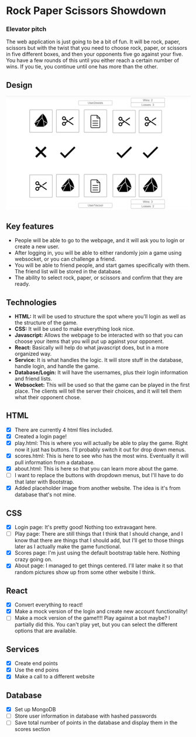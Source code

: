 # Rock Paper Scissors Showdown

### Elevator pitch

The web application is just going to be a bit of fun. It will be rock, paper, scissors but with the twist that you need to choose rock, paper, or scissors in five different boxes, and then your opponents five go against your five. You have a few rounds of this until you either reach a certain number of wins. If you tie, you continue until one has more than the other.

## Design

![Picture representing a game idea.](/game_picture_idea.png)


## Key features

- People will be able to go to the webpage, and it will ask you to login or create a new user.
- After logging in, you will be able to either randomly join a game using websocket, or you can challenge a friend.
- You will be able to friend people, and start games specifically with them. The friend list will be stored in the database.
- The ability to select rock, paper, or scissors and confirm that they are ready.

## Technologies

- **HTML:** It will be used to structure the spot where you'll login as well as the structure of the game.
- **CSS:** It will be used to make everything look nice.
- **Javascript:** Allows the webpage to be interacted with so that you can choose your items that you will put up against your opponent.
- **React:** Basically will help do what javascript does, but in a more organized way.
- **Service:** It is what handles the logic. It will store stuff in the database, handle login, and handle the game.
- **Database/Login:** It will have the usernames, plus their login information and friend lists.
- **Websocket:** This will be used so that the game can be played in the first place. The clients will tell the server their choices, and it will tell them what their opponent chose.

## HTML

- [x] There are currently 4 html files included.
- [x] Created a login page!
- [x] play.html: This is where you will actually be able to play the game. Right now it just has buttons. I'll probably switch it out for drop down menus.
- [x] scores.html: This is here to see who has the most wins. Eventually it will pull information from a database.
- [x] about.html: This is here so that you can learn more about the game.
- [ ] I want to replace the buttons with dropdown menus, but I'll have to do that later with Bootstrap.
- [x] Added placeholder image from another website. The idea is it's from database that's not mine.

## CSS
- [x] Login page: It's pretty good! Nothing too extravagant here.
- [ ] Play page: There are still things that I think that I should change, and I know that there are things that I should add, but I'll get to those things later as I actually make the game functional.
- [x] Scores page: I'm just using the default bootstrap table here. Nothing crazy going on.
- [x] About page: I managed to get things centered. I'll later make it so that random pictures show up from some other website I think.

## React
- [x] Convert everything to react!
- [x] Make a mock version of the login and create new account functionality!
- [ ] Make a mock version of the game!!!! Play against a bot maybe? I partially did this. You can't play yet, but you can select the different options that are available.

## Services
- [x] Create end points
- [x] Use the end poins
- [x] Make a call to a different website

## Database
- [x] Set up MongoDB
- [ ] Store user information in database with hashed passwords
- [ ] Save total number of points in the database and display them in the scores section